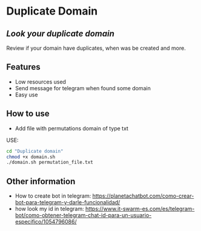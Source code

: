 # Duplicate Domain
## _Look your duplicate domain_

Review if your domain have duplicates, when was be created and more.

## Features

- Low resources used
- Send message for telegram when found some domain
- Easy use

## How to use
- Add file with permutations domain of type txt

USE: 
```sh
cd "Duplicate domain"
chmod +x domain.sh
./domain.sh permutation_file.txt
```
## Other information

- How to create bot in telegram: https://planetachatbot.com/como-crear-bot-para-telegram-y-darle-funcionalidad/
- how look my id in telegram: https://www.it-swarm-es.com/es/telegram-bot/como-obtener-telegram-chat-id-para-un-usuario-especifico/1054796086/
